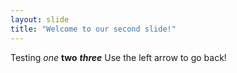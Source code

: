```yaml
---
layout: slide
title: "Welcome to our second slide!"
---
```

Testing *one* **two** ***three***
Use the left arrow to go back!
